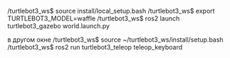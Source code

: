 
/turtlebot3_ws$ source install/local_setup.bash
/turtlebot3_ws$ export TURTLEBOT3_MODEL=waffle
/turtlebot3_ws$ ros2 launch turtlebot3_gazebo world.launch.py

в другом окне
/turtlebot3_ws$ source ~/turtlebot3_ws/install/setup.bash
/turtlebot3_ws$ ros2 run turtlebot3_teleop teleop_keyboard
